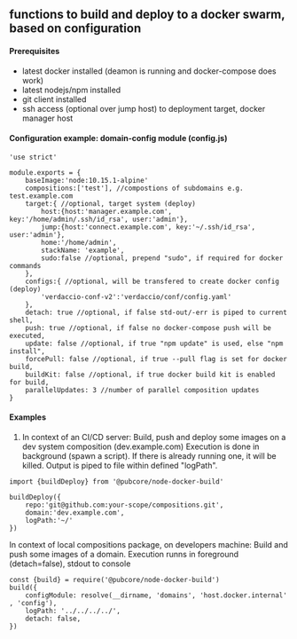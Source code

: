 ## functions to build and deploy to a docker swarm, based on configuration

#### Prerequisites
* latest docker installed (deamon is running and docker-compose does work)
* latest nodejs/npm installed
* git client installed
* ssh access (optional over jump host) to deployment target, docker manager host

#### Configuration example: domain-config module (config.js)
```
'use strict'

module.exports = {
	baseImage:'node:10.15.1-alpine'
	compositions:['test'], //compostions of subdomains e.g. test.example.com
	target:{ //optional, target system (deploy)
		host:{host:'manager.example.com', key:'/home/admin/.ssh/id_rsa', user:'admin'},
		jump:{host:'connect.example.com', key:'~/.ssh/id_rsa', user:'admin'},
		home:'/home/admin',
		stackName: 'example',
		sudo:false //optional, prepend "sudo", if required for docker commands
	},
	configs:{ //optional, will be transfered to create docker config (deploy)
		'verdaccio-conf-v2':'verdaccio/conf/config.yaml'
	},
	detach: true //optional, if false std-out/-err is piped to current shell,
	push: true //optional, if false no docker-compose push will be executed,
	update: false //optional, if true "npm update" is used, else "npm install",
	forcePull: false //optional, if true --pull flag is set for docker build,
	buildKit: false //optional, if true docker build kit is enabled for build,
	parallelUpdates: 3 //number of parallel composition updates
}
```

#### Examples
1) In context of an CI/CD server:
Build, push and deploy some images on a dev system composition (dev.example.com)
Execution is done in background (spawn a script).
If there is already running one, it will be killed.
Output is piped to file within defined "logPath".
```
import {buildDeploy} from '@pubcore/node-docker-build'

buildDeploy({
	repo:'git@github.com:your-scope/compositions.git',
	domain:'dev.example.com',
	logPath:'~/'
})
```

In context of local compositions package, on developers machine:
Build and push some images of a domain.
Execution runns in foreground (detach=false), stdout to console
```
const {build} = require('@pubcore/node-docker-build')
build({
	configModule: resolve(__dirname, 'domains', 'host.docker.internal' , 'config'),
	logPath: '../../../../',
	detach: false,
})
```
